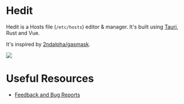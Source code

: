 # Hedit

Hedit is a Hosts file (`/etc/hosts`) editor & manager. It's built using [Tauri](https://tauri.app), Rust and Vue.

It's inspired by [2ndalpha/gasmask](https://github.com/2ndalpha/gasmask).

![](https://github.com/user-attachments/assets/50f58bdb-aecb-4852-a820-bf3edd5441a9)

# Useful Resources
- [Feedback and Bug Reports](https://github.com/valtlfelipe/hedit/issues/new)